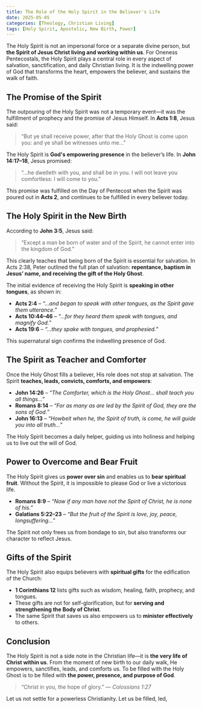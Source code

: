```yaml
---
title: The Role of the Holy Spirit in the Believer's Life
date: 2025-05-05
categories: [Theology, Christian Living]
tags: [Holy Spirit, Apostolic, New Birth, Power]
---
```


The Holy Spirit is not an impersonal force or a separate divine person, but **the Spirit of Jesus Christ living and working within us**. For Oneness Pentecostals, the Holy Spirit plays a central role in every aspect of salvation, sanctification, and daily Christian living. It is the indwelling power of God that transforms the heart, empowers the believer, and sustains the walk of faith.

## The Promise of the Spirit

The outpouring of the Holy Spirit was not a temporary event—it was the fulfillment of prophecy and the promise of Jesus Himself. In **Acts 1:8**, Jesus said:

> “But ye shall receive power, after that the Holy Ghost is come upon you: and ye shall be witnesses unto me…”

The Holy Spirit is **God's empowering presence** in the believer’s life. In **John 14:17–18**, Jesus promised:

> “...he dwelleth with you, and shall be in you. I will not leave you comfortless: I will come to you.”

This promise was fulfilled on the Day of Pentecost when the Spirit was poured out in **Acts 2**, and continues to be fulfilled in every believer today.

## The Holy Spirit in the New Birth

According to **John 3:5**, Jesus said:

> “Except a man be born of water and of the Spirit, he cannot enter into the kingdom of God.”

This clearly teaches that being born of the Spirit is essential for salvation. In Acts 2:38, Peter outlined the full plan of salvation: **repentance, baptism in Jesus’ name, and receiving the gift of the Holy Ghost**.

The initial evidence of receiving the Holy Spirit is **speaking in other tongues**, as shown in:

- **Acts 2:4** – _“...and began to speak with other tongues, as the Spirit gave them utterance.”_
- **Acts 10:44–46** – _“...for they heard them speak with tongues, and magnify God.”_
- **Acts 19:6** – _“...they spake with tongues, and prophesied.”_

This supernatural sign confirms the indwelling presence of God.

## The Spirit as Teacher and Comforter

Once the Holy Ghost fills a believer, His role does not stop at salvation. The Spirit **teaches, leads, convicts, comforts, and empowers**:

- **John 14:26** – _“The Comforter, which is the Holy Ghost... shall teach you all things...”_
- **Romans 8:14** – _“For as many as are led by the Spirit of God, they are the sons of God.”_
- **John 16:13** – _“Howbeit when he, the Spirit of truth, is come, he will guide you into all truth...”_

The Holy Spirit becomes a daily helper, guiding us into holiness and helping us to live out the will of God.

## Power to Overcome and Bear Fruit

The Holy Spirit gives us **power over sin** and enables us to **bear spiritual fruit**. Without the Spirit, it is impossible to please God or live a victorious life.

- **Romans 8:9** – _“Now if any man have not the Spirit of Christ, he is none of his.”_
- **Galatians 5:22–23** – _“But the fruit of the Spirit is love, joy, peace, longsuffering…”_

The Spirit not only frees us from bondage to sin, but also transforms our character to reflect Jesus.

## Gifts of the Spirit

The Holy Spirit also equips believers with **spiritual gifts** for the edification of the Church:

- **1 Corinthians 12** lists gifts such as wisdom, healing, faith, prophecy, and tongues.
- These gifts are not for self-glorification, but for **serving and strengthening the Body of Christ**.
- The same Spirit that saves us also empowers us to **minister effectively** to others.

## Conclusion

The Holy Spirit is not a side note in the Christian life—it is **the very life of Christ within us**. From the moment of new birth to our daily walk, He empowers, sanctifies, leads, and comforts us. To be filled with the Holy Ghost is to be filled with **the power, presence, and purpose of God**.

> “Christ in you, the hope of glory.” — _Colossians 1:27_

Let us not settle for a powerless Christianity. Let us be filled, led,

